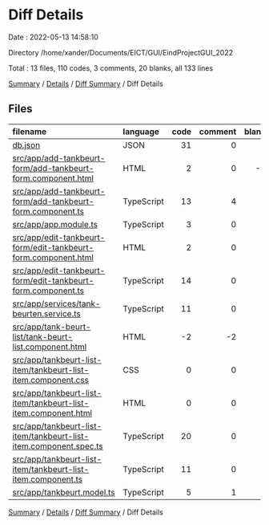 # Diff Details

Date : 2022-05-13 14:58:10

Directory /home/xander/Documents/EICT/GUI/EindProjectGUI_2022

Total : 13 files,  110 codes, 3 comments, 20 blanks, all 133 lines

[Summary](results.md) / [Details](details.md) / [Diff Summary](diff.md) / Diff Details

## Files
| filename | language | code | comment | blank | total |
| :--- | :--- | ---: | ---: | ---: | ---: |
| [db.json](/db.json) | JSON | 31 | 0 | 0 | 31 |
| [src/app/add-tankbeurt-form/add-tankbeurt-form.component.html](/src/app/add-tankbeurt-form/add-tankbeurt-form.component.html) | HTML | 2 | 0 | -1 | 1 |
| [src/app/add-tankbeurt-form/add-tankbeurt-form.component.ts](/src/app/add-tankbeurt-form/add-tankbeurt-form.component.ts) | TypeScript | 13 | 4 | 2 | 19 |
| [src/app/app.module.ts](/src/app/app.module.ts) | TypeScript | 3 | 0 | 1 | 4 |
| [src/app/edit-tankbeurt-form/edit-tankbeurt-form.component.html](/src/app/edit-tankbeurt-form/edit-tankbeurt-form.component.html) | HTML | 2 | 0 | 0 | 2 |
| [src/app/edit-tankbeurt-form/edit-tankbeurt-form.component.ts](/src/app/edit-tankbeurt-form/edit-tankbeurt-form.component.ts) | TypeScript | 14 | 0 | 2 | 16 |
| [src/app/services/tank-beurten.service.ts](/src/app/services/tank-beurten.service.ts) | TypeScript | 11 | 0 | 3 | 14 |
| [src/app/tank-beurt-list/tank-beurt-list.component.html](/src/app/tank-beurt-list/tank-beurt-list.component.html) | HTML | -2 | -2 | 0 | -4 |
| [src/app/tankbeurt-list-item/tankbeurt-list-item.component.css](/src/app/tankbeurt-list-item/tankbeurt-list-item.component.css) | CSS | 0 | 0 | 1 | 1 |
| [src/app/tankbeurt-list-item/tankbeurt-list-item.component.html](/src/app/tankbeurt-list-item/tankbeurt-list-item.component.html) | HTML | 0 | 0 | 1 | 1 |
| [src/app/tankbeurt-list-item/tankbeurt-list-item.component.spec.ts](/src/app/tankbeurt-list-item/tankbeurt-list-item.component.spec.ts) | TypeScript | 20 | 0 | 6 | 26 |
| [src/app/tankbeurt-list-item/tankbeurt-list-item.component.ts](/src/app/tankbeurt-list-item/tankbeurt-list-item.component.ts) | TypeScript | 11 | 0 | 5 | 16 |
| [src/app/tankbeurt.model.ts](/src/app/tankbeurt.model.ts) | TypeScript | 5 | 1 | 0 | 6 |

[Summary](results.md) / [Details](details.md) / [Diff Summary](diff.md) / Diff Details